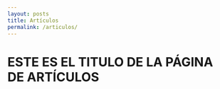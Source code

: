 ```yaml
---
layout: posts
title: Artículos
permalink: /articulos/
---
```


# ESTE ES EL TITULO DE LA PÁGINA DE ARTÍCULOS